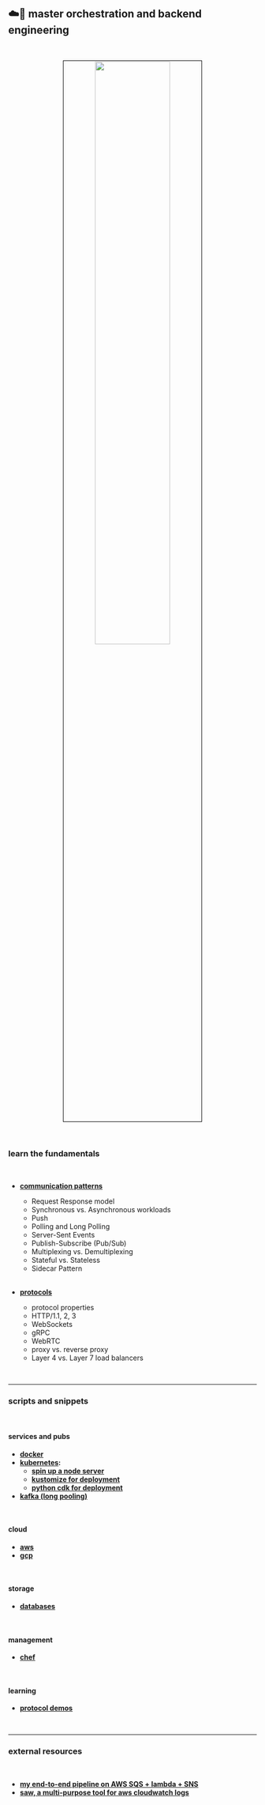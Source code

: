 ## ☁️🧰 master orchestration and backend engineering 

<br>

<p align="center">
<img src="https://github.com/go-outside-labs/orchestration-toolkit/assets/1130416/ad6b4bf7-b306-4a57-8f20-62193ee4091d" width="55%" align="center" style="padding:1px;border:1px solid black;"/>
 </p>


<br>

### learn the fundamentals

<br>

* **[communication patterns](communication/)**
  * Request Response model
  * Synchronous vs. Asynchronous workloads
  * Push
  * Polling and Long Polling
  * Server-Sent Events
  * Publish-Subscribe (Pub/Sub)
  * Multiplexing vs. Demultiplexing
  * Stateful vs. Stateless
  * Sidecar Pattern


  <br>

* **[protocols](protocols/)**
  * protocol properties
  * HTTP/1.1, 2, 3
  * WebSockets
  * gRPC
  * WebRTC
  * proxy vs. reverse proxy
  * Layer 4 vs. Layer 7 load balancers




<br>

---
### scripts and snippets

<br>


#### services and pubs

* **[docker](code/docker)**
* **[kubernetes](code/kubernetes):**
  * **[spin up a node server](code/kubernetes/node-server-example)**
  * **[kustomize for deployment](code/kubernetes/kustomize)**
  * **[python cdk for deployment](code/kubernetes/python-cdk)**
* **[kafka (long pooling)](code/kafka)**

<br>

#### cloud

* **[aws](code/aws)**
* **[gcp](code/gcp)**


<br>

#### storage

* **[databases](storage/database/)**

<br>

#### management

* **[chef](code/chef)**


<br>

#### learning

* **[protocol demos](code/protocol_demos/)**

<br>

---

### external resources

<br>

* **[my end-to-end pipeline on AWS SQS + lambda + SNS](https://github.com/go-outside-labs/aws-pipeline-py)**
* **[saw, a multi-purpose tool for aws cloudwatch logs](https://github.com/TylerBrock/saw)**
